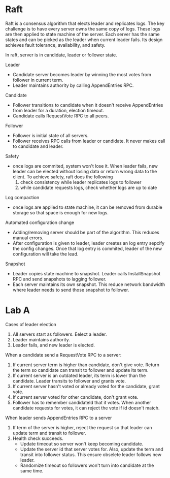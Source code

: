 # Raft
Raft is a consensus algorithm that elects leader and replicates logs. The key challenge is to have every server owns the same copy of logs. These logs are then applied to state machine of the server. Each server has the same states and can be picked as the leader when current leader fails. Its design achieves fault tolerance, availability, and safety.

In raft, server is in candidate, leader or follower state.

Leader
- Candidate server becomes leader by winning the most votes from follower in current term.
- Leader maintains authority by calling AppendEntries RPC.

Candidate
- Follower transitions to candidate when it doesn't receive AppendEntries from leader for a duration, election timeout.
- Candidate calls RequestVote RPC to all peers.

Follower
- Follower is initial state of all servers.
- Follower receives RPC calls from leader or candidate. It never makes call to candidate and leader.

Safety
- once logs are commited, system won't lose it. When leader fails, new leader can be elected without losing data or return wrong data to the client. To achieve safety, raft does the following
    1. check consistency while leader replicates logs to follower
    2. while candidate requests logs, check whether logs are up to date

Log compaction
- once logs are applied to state machine, it can be removed from durable storage so that space is enough for new logs.

Automated configuration change
- Adding/removing server should be part of the algorithm. This reduces manual errors.
- After configuration is given to leader, leader creates an log entry sepcify the config changes. Once that log entry is commited, leader of the new configuration will take the lead.

Snapshot
- Leader copies state machine to snapshot. Leader calls InstallSnapshot RPC and send snapshots to lagging follower.
- Each server maintains its own snapshot. This reduce network bandwidth where leader needs to send those snapshot to follower.

# Lab A

Cases of leader election
1. All servers start as followers. Eelect a leader.
2. Leader maintains authority.
3. Leader fails, and new leader is elected.

When a candidate send a RequestVote RPC to a server:
1. If current server term is higher than candidate, don't give vote. Return the term so candidate can transit to follower and update its term.
2. If current server is an outdated leader, its term is lower than the candidate. Leader transits to follower and grants vote.
3. If current server hasn't voted or already voted for the candidate, grant vote.
4. If current server voted for other candidate, don't grant vote.
5. Follower has to remember candidateId that it votes. When another candidate requests for votes, it can reject the vote if id doesn't match.

When leader sends AppendEntries RPC to a server
1. If term of the server is higher, reject the request so that leader can update term and transit to follower.
2. Health check succeeds.
    - Update timeout so server won't keep becoming candidate.
    - Update the server id that server votes for. Also, update the term and transit into follower status. This ensure obselete leader follows new leader.
    - Randomize timeout so followers won't turn into candidate at the same time.
